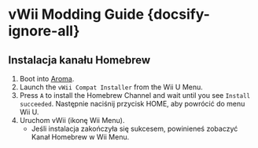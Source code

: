 # vWii Modding Guide {docsify-ignore-all}

## Instalacja kanału Homebrew

1. Boot into [Aroma](browser-exploit).
2. Launch the `vWii Compat Installer` from the Wii U Menu.
3. Press `A` to install the Homebrew Channel and wait until you see `Install succeeded`. Następnie naciśnij przycisk HOME, aby powrócić do menu Wii U.
4. Uruchom vWii (ikonę Wii Menu).
   - Jeśli instalacja zakończyła się sukcesem, powinieneś zobaczyć Kanał Homebrew w Wii Menu.
